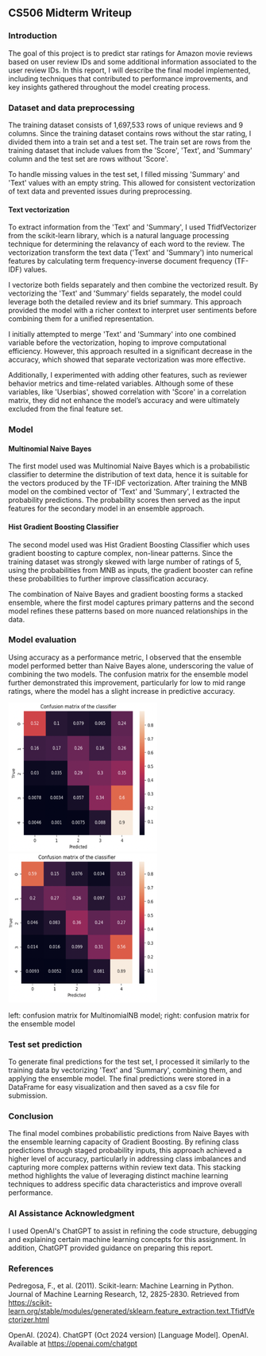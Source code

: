 ## CS506 Midterm Writeup
### Introduction
The goal of this project is to predict star ratings for Amazon movie reviews based on user review IDs and some additional information associated to the user review IDs. In this report, I will describe the final model implemented, including techniques that contributed to performance improvements, and key insights gathered throughout the model creating process.
### Dataset and data preprocessing
The training dataset consists of 1,697,533 rows of unique reviews and 9 columns. Since the training dataset contains rows without the star rating, I divided them into a train set and a test set. The train set are rows from the training dataset that include values from the 'Score', 'Text', and 'Summary' column and the test set are rows without 'Score'. 

To handle missing values in the test set, I filled missing 'Summary' and 'Text' values with an empty string. This allowed for consistent vectorization of text data and prevented issues during preprocessing.
#### Text vectorization
To extract information from the 'Text' and 'Summary', I used TfidfVectorizer from the scikit-learn library, which is a natural language processing technique for determining the relavancy of each word to the review. The vectorization transform the text data ('Text' and 'Summary') into numerical features by calculating term frequency-inverse document frequency (TF-IDF) values. 

I vectorize both fields separately and then combine the vectorized result. By vectorizing the 'Text' and 'Summary' fields separately, the model could leverage both the detailed review and its brief summary. This approach provided the model with a richer context to interpret user sentiments before combining them for a unified representation.

I initially attempted to merge 'Text' and 'Summary' into one combined variable before the vectorization, hoping to improve computational efficiency. However, this approach resulted in a significant decrease in the accuracy, which showed that separate vectorization was more effective.

Additionally, I experimented with adding other features, such as reviewer behavior metrics and time-related variables. Although some of these variables, like 'Userbias', showed correlation with 'Score' in a correlation matrix, they did not enhance the model’s accuracy and were ultimately excluded from the final feature set.

### Model
#### Multinomial Naive Bayes
The first model used was Multinomial Naive Bayes which is a probabilistic classifier to determine the distribution of text data, hence it is suitable for the vectors produced by the TF-IDF vectorization. 
After training the MNB model on the combined vector of 'Text' and 'Summary', I extracted the probability predictions. The probability scores then served as the input features for the secondary model in an ensemble approach.
#### Hist Gradient Boosting Classifier
The second model used was Hist Gradient Boosting Classifier which uses gradient boosting to capture complex, non-linear patterns. Since the training dataset was strongly skewed with large number of ratings of 5, using the probabilities from MNB as inputs, the gradient booster can refine these probabilities to further improve classification accuracy.

The combination of Naive Bayes and gradient boosting forms a stacked ensemble, where the first model captures primary patterns and the second model refines these patterns based on more nuanced relationships in the data.
### Model evaluation
Using accuracy as a performance metric, I observed that the ensemble model performed better than Naive Bayes alone, underscoring the value of combining the two models. The confusion matrix for the ensemble model further demonstrated this improvement, particularly for low to mid range ratings, where the model has a slight increase in predictive accuracy.

<img src="./cm-1.png" alt="cm-1" width="300" height="300"> <img src="./cm-2.png" alt="cm-2" width="300" height="300">

left: confusion matrix for MultinomialNB model; right: confusion matrix for the ensemble model

### Test set prediction
To generate final predictions for the test set, I processed it similarly to the training data by vectorizing 'Text' and 'Summary', combining them, and applying the ensemble model. The final predictions were stored in a DataFrame for easy visualization and then saved as a csv file for submission.
### Conclusion
The final model combines probabilistic predictions from Naive Bayes with the ensemble learning capacity of Gradient Boosting. By refining class predictions through staged probability inputs, this approach achieved a higher level of accuracy, particularly in addressing class imbalances and capturing more complex patterns within review text data. This stacking method highlights the value of leveraging distinct machine learning techniques to address specific data characteristics and improve overall performance.
### AI Assistance Acknowledgment
I used OpenAI's ChatGPT to assist in refining the code structure, debugging and explaining certain machine learning concepts for this assignment. In addition, ChatGPT provided guidance on preparing this report.

### References
Pedregosa, F., et al. (2011). Scikit-learn: Machine Learning in Python. Journal of Machine Learning Research, 12, 2825-2830. Retrieved from https://scikit-learn.org/stable/modules/generated/sklearn.feature_extraction.text.TfidfVectorizer.html

OpenAI. (2024). ChatGPT (Oct 2024 version) [Language Model]. OpenAI. Available at https://openai.com/chatgpt
